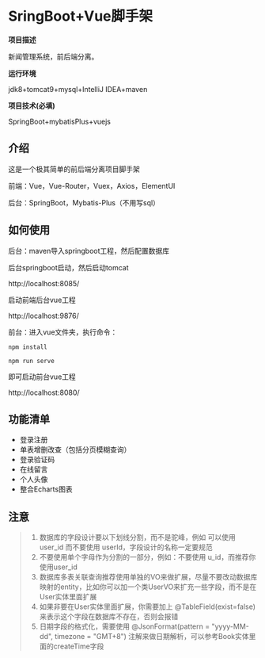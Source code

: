 # SringBoot+Vue脚手架

**项目描述**

新闻管理系统，前后端分离。

**运行环境**

jdk8+tomcat9+mysql+IntelliJ IDEA+maven

**项目技术(必填)**

SpringBoot+mybatisPlus+vuejs




## 介绍

这是一个极其简单的前后端分离项目脚手架

前端：Vue，Vue-Router，Vuex，Axios，ElementUI

后台：SpringBoot，Mybatis-Plus（不用写sql）

## 如何使用

后台：maven导入springboot工程，然后配置数据库

后台springboot启动，然后启动tomcat

http://localhost:8085/

启动前端后台vue工程

http://localhost:9876/

前台：进入vue文件夹，执行命令：
```
npm install
```

```
npm run serve
```
即可启动前台vue工程

http://localhost:8080/



## 功能清单

- 登录注册
- 单表增删改查（包括分页模糊查询）
- 登录验证码
- 在线留言
- 个人头像
- 整合Echarts图表  



## 注意
> 1. 数据库的字段设计要以下划线分割，而不是驼峰，例如 可以使用 user_id 而不要使用 userId，字段设计的名称一定要规范
> 2. 不要使用单个字母作为分割的一部分，例如：不要使用 u_id，而推荐你使用user_id
> 3. 数据库多表关联查询推荐使用单独的VO来做扩展，尽量不要改动数据库映射的entity，比如你可以加一个类UserVO来扩充一些字段，而不是在User实体里面扩展
> 4. 如果非要在User实体里面扩展，你需要加上 @TableField(exist=false) 来表示这个字段在数据库不存在，否则会报错
> 5. 日期字段的格式化，需要使用  @JsonFormat(pattern = "yyyy-MM-dd", timezone = "GMT+8") 注解来做日期解析，可以参考Book实体里面的createTime字段
